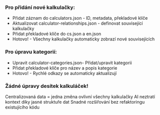 ### Pro přidání nové kalkulačky:
- Přidat záznam do calculators.json - ID, metadata, překladové klíče
- Aktualizovat calculator-relationships.json - definovat související kalkulačky
- Přidat překladové klíče do cs.json a en.json
- Hotovo! - Všechny kalkulačky automaticky zobrazí nové souvisejících

### Pro úpravu kategorií:
- Upravit calculator-categories.json- Přidat/upravit kategorii
- Přidat překladové klíče pro název a popis kategorie
- Hotovo! - Rychlé odkazy se automaticky aktualizují

### Žádné úpravy desítek kalkuláček!
Centralizovaná data = jedna změna ovlivní všechny kalkulačky
AI neztratí kontext díky jasné struktuře dat
Snadné rozšiřování bez refaktoringu existujícího kódu